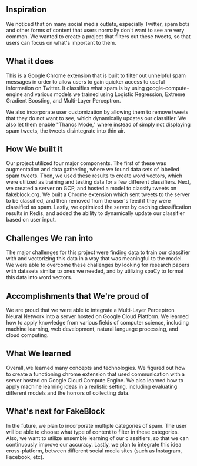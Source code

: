 ## Inspiration
We noticed that on many social media outlets, especially Twitter, spam bots and other forms of content that users normally don't want to see are very common. We wanted to create a project that filters out these tweets, so that users can focus on what's important to them.

## What it does
This is a Google Chrome extension that is built to filter out unhelpful spam messages in order to allow users to gain quicker access to useful information on Twitter. It classifies what spam is by using google-compute-engine and various models we trained using Logistic Regression, Extreme Gradient Boosting, and Multi-Layer Perceptron.

We also incorporate user customization by allowing them to remove tweets that they do not want to see, which dynamically updates our classifier. We also let them enable "Thanos Mode," where instead of simply not displaying spam tweets, the tweets disintegrate into thin air.

## How We built it
Our project utilized four major components. The first of these was augmentation and data gathering, where we found data sets of labelled spam tweets. Then, we used these results to create word vectors, which were utilized as training and testing data for a few different classifiers. Next, we created a server on GCP, and hosted a model to classify tweets on fakeblock.org. We built a Chrome extension which sent tweets to the server to be classified, and then removed from the user's feed if they were classified as spam. Lastly, we optimized the server by caching classification results in Redis, and added the ability to dynamically update our classifier based on user input.

## Challenges We ran into
The major challenges for this project were finding data to train our classifier with and vectorizing this data in a way that was meaningful to the model. We were able to overcome these challenges by looking for research papers with datasets similar to ones we needed, and by utilizing spaCy to format this data into word vectors.

## Accomplishments that We're proud of
We are proud that we were able to integrate a Multi-Layer Perceptron Neural Network into a server hosted on Google Cloud Platform. We learned how to apply knowledge from various fields of computer science, including machine learning, web development, natural language processing, and cloud computing.  

## What We learned
Overall, we learned many concepts and technologies. We figured out how to create a functioning chrome extension that used communication with a server hosted on Google Cloud Compute Engine. We also learned how to apply machine learning ideas in a realistic setting, including evaluating different models and the horrors of collecting data.

## What's next for FakeBlock
In the future, we plan to incorporate multiple categories of spam. The user will be able to choose what type of content to filter in these categories. Also, we want to utilize ensemble learning of our classifiers, so that we can continuously improve our accuracy. Lastly, we plan to integrate this idea cross-platform, between different social media sites (such as Instagram, Facebook, etc). 

